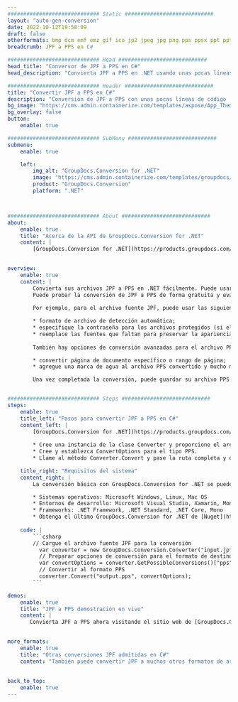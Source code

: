 ```yaml
---
############################# Static ############################
layout: "auto-gen-conversion"
date: 2022-10-12T19:58:09
draft: false
otherformats: bmp dcm emf emz gif ico jp2 jpeg jpg png pps ppsx ppt pptx psb psd svg svgz tga tif tiff webp wmf wmz
breadcrumb: JPF a PPS en C#

############################# Head ############################
head_title: "Conversor de JPF a PPS en C#"
head_description: "Convierta JPF a PPS en .NET usando unas pocas líneas de código. Utilice la API de conversión de documentos de GroupDocs para convertir más de 160 formatos de archivo."

############################# Header ############################
title: "Convertir JPF a PPS en C#"
description: "Conversión de JPF a PPS con unas pocas líneas de código .NET"
bg_image: "https://cms.admin.containerize.com/templates/aspose/App_Themes/V3/images/bg/header1.png"
bg_overlay: false
button:
    enable: true

############################# SubMenu ############################
submenu:
    enable: true

    left:
        img_alt: "GroupDocs.Conversion for .NET"
        image: "https://cms.admin.containerize.com/templates/groupdocs/images/product-logos/90x90-noborder/groupdocs-conversion-net.png"
        product: "GroupDocs.Conversion"
        platform: ".NET"



############################# About ############################
about:
    enable: true
    title: "Acerca de la API de GroupDocs.Conversion for .NET"
    content: |
        [GroupDocs.Conversion for .NET](https://products.groupdocs.com/conversion/net/) se puede usar para convertir Microsoft Word, Excel, PowerPoint, PDF, Visio y otros formatos. GroupDocs.Conversion es una API independiente que es adecuada para sistemas internos y de back-end donde se requiere un alto rendimiento. No depende de ningún software como Microsoft u Open Office.
    

overview:
    enable: true
    content: |
        Convierta sus archivos JPF a PPS en .NET fácilmente. Puede usar solo un par de líneas de código C# en cualquier plataforma de su elección, como Windows, Linux, macOS.
        Puede probar la conversión de JPF a PPS de forma gratuita y evaluar la calidad de los resultados de la conversión. Junto con los escenarios de conversión de archivos simples, puede probar opciones más avanzadas para cargar el archivo de origen JPF y para guardar el resultado de salida PPS. 
        
        Por ejemplo, para el archivo fuente JPF, puede usar las siguientes opciones de carga:

        * formato de archivo de detección automática;
        * especifique la contraseña para los archivos protegidos (si el formato de archivo lo admite);
        * reemplace las fuentes que faltan para preservar la apariencia del documento.
        
        También hay opciones de conversión avanzadas para el archivo PPS:

        * convertir página de documento específico o rango de página;
        * agregue una marca de agua al archivo PPS convertido y mucho más.

        Una vez completada la conversión, puede guardar su archivo PPS en la ruta del archivo local o en cualquier almacenamiento de terceros como FTP, Amazon S3, Google Drive, Dropbox, etc. Tenga en cuenta que para convertir JPF a PPS no es necesario instalar ningún software adicional, como MS Office, Open Office, Adobe Acrobat Reader, etc.


############################# Steps ############################
steps:
    enable: true
    title_left: "Pasos para convertir JPF a PPS en C#"
    content_left: |
        [GroupDocs.Conversion for .NET](https://products.groupdocs.com/conversion/net/) facilita a los desarrolladores convertir un archivo JPF a PPS con unas pocas líneas de código.
        
        * Cree una instancia de la clase Converter y proporcione el archivo JPF con la ruta completa
        * Cree y establezca ConvertOptions para el tipo PPS.
        * Llame al método Converter.Convert y pase la ruta completa y el formato (PPS) como parámetro

    title_right: "Requisitos del sistema"
    content_right: |
        La conversión básica con GroupDocs.Conversion for .NET se puede realizar en unos pocos pasos simples. Nuestras API son compatibles con todas las principales plataformas y sistemas operativos. Antes de ejecutar el código a continuación, asegúrese de tener instalados los siguientes requisitos previos en su sistema.

        * Sistemas operativos: Microsoft Windows, Linux, Mac OS
        * Entornos de desarrollo: Microsoft Visual Studio, Xamarin, MonoDevelop
        * Frameworks: .NET Framework, .NET Standard, .NET Core, Mono
        * Obtenga el último GroupDocs.Conversion for .NET de [Nuget](https://www.nuget.org/packages/groupdocs.conversion)
         
    code: |
        ```csharp    
        // Cargue el archivo fuente JPF para la conversión
          var converter = new GroupDocs.Conversion.Converter("input.jpf");
          // Preparar opciones de conversión para el formato de destino PPS
          var convertOptions = converter.GetPossibleConversions()["pps"].ConvertOptions;
          // Convertir al formato PPS
          converter.Convert("output.pps", convertOptions);
        ```

demos:
    enable: true
    title: "JPF a PPS demostración en vivo"
    content: |
       Convierta JPF a PPS ahora visitando el sitio web de [GroupDocs.Conversion App](https://products.groupdocs.app/conversion/family). La demostración en línea tiene las siguientes ventajas
          

more_formats:
    enable: true
    title: "Otras conversiones JPF admitidas en C#"
    content: "También puede convertir JPF a muchos otros formatos de archivo. Consulte la lista a continuación."
       
       
back_to_top:
    enable: true
---
```

